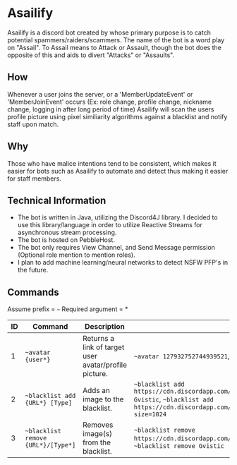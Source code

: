 # Asailify

Asailify is a discord bot created by whose primary purpose is to catch potential spammers/raiders/scammers. 
The name of the bot is a word play on "Assail". To Assail means to Attack or Assault, though the bot does the opposite of this
and aids to divert "Attacks" or "Assaults".

## How

Whenever a user joins the server, or a 'MemberUpdateEvent' or 'MemberJoinEvent' occurs (Ex: role change, profile change, nickname change, logging in after long period of time)
Asailify will scan the users profile picture using pixel similiarity algorithms against a blacklist and notify staff upon match. 

## Why

Those who have malice intentions tend to be consistent, which makes it easier for bots such as Asailify to automate and detect thus making it easier for staff members.

## Technical Information

- The bot is written in Java, utilizing the Discord4J library. I decided to use this library/language in order to utilize Reactive Streams for asynchronous stream processing.
- The bot is hosted on PebbleHost.
- The bot only requires View Channel, and Send Message permission (Optional role mention to mention roles).
- I plan to add machine learning/neural networks to detect NSFW PFP's in the future.

## Commands

Assume prefix = `~`
Required argument = *

| ID | Command | Description | Usage |
|--|------|-------------|-------|
| 1 | `~avatar {user*}` | Returns a link of target user avatar/profile picture. | `~avatar 127932752744939521`, `~avatar @Gvistic` |
| 2 | `~blacklist add {URL*} [Type]` | Adds an image to the blacklist. | `~blacklist add https://cdn.discordapp.com/avatars/127932752744939521/11106f7f935d885fefd118583df296a1.png Gvistic`, `~blacklist add https://cdn.discordapp.com/avatars/127932752744939521/11106f7f935d885fefd118583df296a1.webp?size=1024` |
| 3 | `~blacklist remove {URL*}/[Type*]` | Removes image(s) from the blacklist. | `~blacklist remove https://cdn.discordapp.com/avatars/127932752744939521/11106f7f935d885fefd118583df296a1.png`, `~blacklist remove Gvistic` |
